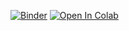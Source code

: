 [![Binder](https://mybinder.org/badge_logo.svg)]()
[![Open In Colab](https://colab.research.google.com/assets/colab-badge.svg)]()
